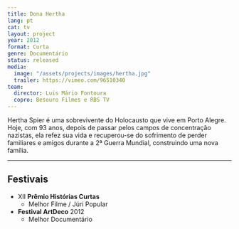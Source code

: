 ```yaml
---
title: Dona Hertha
lang: pt
cat: tv
layout: project
year: 2012
format: Curta
genre: Documentário
status: released
media:
  image: "/assets/projects/images/hertha.jpg"
  trailer: https://vimeo.com/96510340
team:
  director: Luis Mário Fontoura
  copro: Besouro Filmes e RBS TV
---
```


Hertha Spier é uma sobrevivente do Holocausto que vive em Porto Alegre. Hoje, com 93 anos, depois de passar pelos campos de concentração nazistas, ela refez sua vida e recuperou-se do sofrimento de perder familiares e amigos durante a 2ª Guerra Mundial, construindo uma nova família.

---

## Festivais

* XII **Prêmio Histórias Curtas**
  * Melhor Filme / Júri Popular
* **Festival ArtDeco** 2012
  * Melhor Documentário
